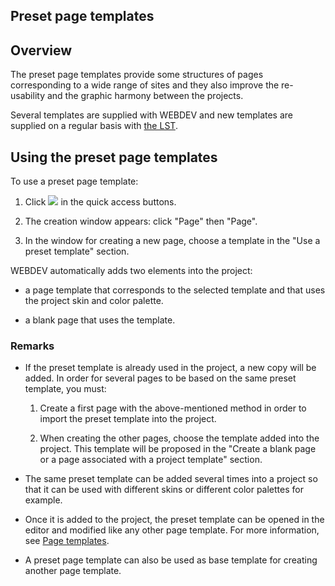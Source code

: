 


## Preset page templates
			





## Overview
<a name="overview_ELTTEXTE000089"></a>
The preset page templates provide some structures of pages corresponding to a wide range of sites and they also improve the re-usability and the graphic harmony between the projects.

Several templates are supplied with WEBDEV and new templates are supplied on a regular basis with [the LST](../Presentation/3084010.md).



## Using the preset page templates
<a name="using_the_preset_page_templates_ELTTEXTE000113"></a>
To use a preset page template:

1. Click ![](https://doc.pcsoft.fr/en-US/images/image.awp?langid=3&name=ico_nouveau.gif)
 in the quick access buttons.

2. The creation window appears: click "Page" then "Page".

3. In the window for creating a new page, choose a template in the "Use a preset template" section.




WEBDEV automatically adds two elements into the project:

- a page template that corresponds to the selected template and that uses the project skin and color palette.

- a blank page that uses the template.





### Remarks
<a name="remarks_ELTPARAGRAPHE000031"></a>

- If the preset template is already used in the project, a new copy will be added. In order for several pages to be based on the same preset template, you must:

	1. Create a first page with the above-mentioned method in order to import the preset template into the project.

	2. When creating the other pages, choose the template added into the project. This template will be proposed in the "Create a blank page or a page associated with a project template" section.




- The same preset template can be added several times into a project so that it can be used with different skins or different color palettes for example.

- Once it is added to the project, the preset template can be opened in the editor and modified like any other page template. For more information, see [Page templates](../WDChamp/1012015.md).

- A preset page template can also be used as base template for creating another page template.





